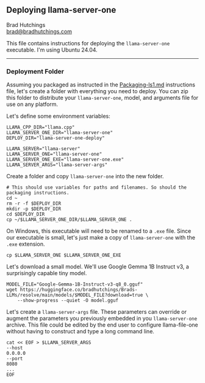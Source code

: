 ## Deploying llama-server-one

Brad Hutchings<br/>
brad@bradhutchings.com

This file contains instructions for deploying the `llama-server-one` executable. I'm using Ubuntu 24.04.

---
### Deployment Folder
Assuming you packaged as instructed in the [Packaging-ls1.md](Packaging-ls1.md) instructions file, let's create a folder with everything you need to deploy. You can zip this folder to distribute your `llama-server-one`, model, and arguments file for use on any platform. 

Let's define some environment variables:
```
LLAMA_CPP_DIR="llama.cpp"
LLAMA_SERVER_ONE_DIR="llama-server-one"
DEPLOY_DIR="llama-server-one-deploy"

LLAMA_SERVER="llama-server"
LLAMA_SERVER_ONE="llama-server-one"
LLAMA_SERVER_ONE_EXE="llama-server-one.exe"
LLAMA_SERVER_ARGS="llama-server-args"
```

Create a folder and copy `llama-server-one` into the new folder.
```
# This should use variables for paths and filenames. So should the packaging instructions.
cd ~
rm -r -f $DEPLOY_DIR
mkdir -p $DEPLOY_DIR
cd $DEPLOY_DIR
cp ~/$LLAMA_SERVER_ONE_DIR/$LLAMA_SERVER_ONE .
```

On Windows, this executable will need to be renamed to a `.exe` file. Since our executable is small, let's just make a copy of `llama-server-one` with the `.exe` extension.

```
cp $LLAMA_SERVER_ONE $LLAMA_SERVER_ONE_EXE
```

Let's download a small model. We'll use Google Gemma 1B Instruct v3, a surprisingly capable tiny model.
```
MODEL_FILE="Google-Gemma-1B-Instruct-v3-q8_0.gguf"
wget https://huggingface.co/bradhutchings/Brads-LLMs/resolve/main/models/$MODEL_FILE?download=true \
    --show-progress --quiet -O model.gguf
```

Let's create a `llama-server-args` file. These parameters can override or augment the parameters you previously embedded in you `llama-server-one` archive. This file could be edited by the end user to configure llama-file-one without having to construct and type a long command line.
```
cat << EOF > $LLAMA_SERVER_ARGS
--host
0.0.0.0
--port
8080
...
EOF
```

